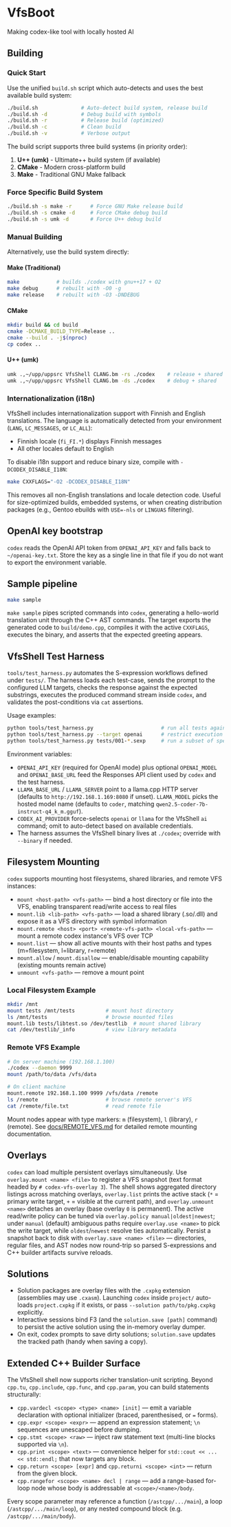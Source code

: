 # VfsBoot
Making codex-like tool with locally hosted AI

## Building

### Quick Start

Use the unified `build.sh` script which auto-detects and uses the best available build system:

```sh
./build.sh              # Auto-detect build system, release build
./build.sh -d           # Debug build with symbols
./build.sh -r           # Release build (optimized)
./build.sh -c           # Clean build
./build.sh -v           # Verbose output
```

The build script supports three build systems (in priority order):
1. **U++ (umk)** - Ultimate++ build system (if available)
2. **CMake** - Modern cross-platform build
3. **Make** - Traditional GNU Make fallback

### Force Specific Build System

```sh
./build.sh -s make -r      # Force GNU Make release build
./build.sh -s cmake -d     # Force CMake debug build
./build.sh -s umk -d       # Force U++ debug build
```

### Manual Building

Alternatively, use the build system directly:

#### Make (Traditional)
```sh
make            # builds ./codex with gnu++17 + O2
make debug      # rebuilt with -O0 -g
make release    # rebuilt with -O3 -DNDEBUG
```

#### CMake
```sh
mkdir build && cd build
cmake -DCMAKE_BUILD_TYPE=Release ..
cmake --build . -j$(nproc)
cp codex ..
```

#### U++ (umk)
```sh
umk .,~/upp/uppsrc VfsShell CLANG.bm -rs ./codex    # release + shared
umk .,~/upp/uppsrc VfsShell CLANG.bm -ds ./codex    # debug + shared
```

### Internationalization (i18n)

VfsShell includes internationalization support with Finnish and English translations. The language is automatically detected from your environment (`LANG`, `LC_MESSAGES`, or `LC_ALL`):

- Finnish locale (`fi_FI.*`) displays Finnish messages
- All other locales default to English

To disable i18n support and reduce binary size, compile with `-DCODEX_DISABLE_I18N`:

```sh
make CXXFLAGS="-O2 -DCODEX_DISABLE_I18N"
```

This removes all non-English translations and locale detection code. Useful for size-optimized builds, embedded systems, or when creating distribution packages (e.g., Gentoo ebuilds with `USE=-nls` or `LINGUAS` filtering).

## OpenAI key bootstrap

`codex` reads the OpenAI API token from `OPENAI_API_KEY` and falls back to `~/openai-key.txt`. Store the key as a single line in that file if you do not want to export the environment variable.

## Sample pipeline

```sh
make sample
```

`make sample` pipes scripted commands into `codex`, generating a hello-world translation unit through the C++ AST commands. The target exports the generated code to `build/demo.cpp`, compiles it with the active `CXXFLAGS`, executes the binary, and asserts that the expected greeting appears.

## VfsShell Test Harness

`tools/test_harness.py` automates the S-expression workflows defined under `tests/`. The harness loads each test-case, sends the prompt to the configured LLM targets, checks the response against the expected substrings, executes the produced command stream inside `codex`, and validates the post-conditions via `cat` assertions.

Usage examples:

```sh
python tools/test_harness.py                      # run all tests against every target declared in the .sexp files
python tools/test_harness.py --target openai      # restrict execution to OpenAI targets
python tools/test_harness.py tests/001-*.sexp     # run a subset of specs
```

Environment variables:

- `OPENAI_API_KEY` (required for OpenAI mode) plus optional `OPENAI_MODEL` and `OPENAI_BASE_URL` feed the Responses API client used by `codex` and the test harness.
- `LLAMA_BASE_URL` / `LLAMA_SERVER` point to a llama.cpp HTTP server (defaults to `http://192.168.1.169:8080` if unset). `LLAMA_MODEL` picks the hosted model name (defaults to `coder`, matching `qwen2.5-coder-7b-instruct-q4_k_m.gguf`).
- `CODEX_AI_PROVIDER` force-selects `openai` or `llama` for the VfsShell `ai` command; omit to auto-detect based on available credentials.
- The harness assumes the VfsShell binary lives at `./codex`; override with `--binary` if needed.

## Filesystem Mounting

`codex` supports mounting host filesystems, shared libraries, and remote VFS instances:

- `mount <host-path> <vfs-path>` — bind a host directory or file into the VFS, enabling transparent read/write access to real files
- `mount.lib <lib-path> <vfs-path>` — load a shared library (.so/.dll) and expose it as a VFS directory with symbol information
- `mount.remote <host> <port> <remote-vfs-path> <local-vfs-path>` — mount a remote codex instance's VFS over TCP
- `mount.list` — show all active mounts with their host paths and types (m=filesystem, l=library, r=remote)
- `mount.allow` / `mount.disallow` — enable/disable mounting capability (existing mounts remain active)
- `unmount <vfs-path>` — remove a mount point

### Local Filesystem Example
```sh
mkdir /mnt
mount tests /mnt/tests          # mount host directory
ls /mnt/tests                   # browse mounted files
mount.lib tests/libtest.so /dev/testlib  # mount shared library
cat /dev/testlib/_info          # view library metadata
```

### Remote VFS Example
```sh
# On server machine (192.168.1.100)
./codex --daemon 9999
mount /path/to/data /vfs/data

# On client machine
mount.remote 192.168.1.100 9999 /vfs/data /remote
ls /remote                      # browse remote server's VFS
cat /remote/file.txt            # read remote file
```

Mount nodes appear with type markers: `m` (filesystem), `l` (library), `r` (remote). See [docs/REMOTE_VFS.md](docs/REMOTE_VFS.md) for detailed remote mounting documentation.

## Overlays

`codex` can load multiple persistent overlays simultaneously. Use `overlay.mount <name> <file>` to register a VFS snapshot (text format headed by `# codex-vfs-overlay 3`). The shell shows aggregated directory listings across matching overlays, `overlay.list` prints the active stack (`*` = primary write target, `+` = visible at the current path), and `overlay.unmount <name>` detaches an overlay (base overlay `0` is permanent). The active read/write policy can be tuned via `overlay.policy manual|oldest|newest`; under `manual` (default) ambiguous paths require `overlay.use <name>` to pick the write target, while `oldest`/`newest` resolve ties automatically. Persist a snapshot back to disk with `overlay.save <name> <file>` — directories, regular files, and AST nodes now round-trip so parsed S-expressions and C++ builder artifacts survive reloads.

## Solutions

- Solution packages are overlay files with the `.cxpkg` extension (assemblies may use `.cxasm`). Launching `codex` inside `project/` auto-loads `project.cxpkg` if it exists, or pass `--solution path/to/pkg.cxpkg` explicitly.
- Interactive sessions bind F3 (and the `solution.save [path]` command) to persist the active solution using the in-memory overlay dumper.
- On exit, codex prompts to save dirty solutions; `solution.save` updates the tracked path (handy when saving a copy).

## Extended C++ Builder Surface

The VfsShell shell now supports richer translation-unit scripting. Beyond `cpp.tu`, `cpp.include`, `cpp.func`, and `cpp.param`, you can build statements structurally:

- `cpp.vardecl <scope> <type> <name> [init]` — emit a variable declaration with optional initializer (braced, parenthesised, or `=` forms).
- `cpp.expr <scope> <expr>` — append an expression statement; `\n` sequences are unescaped before dumping.
- `cpp.stmt <scope> <raw>` — inject raw statement text (multi-line blocks supported via `\n`).
- `cpp.print <scope> <text>` — convenience helper for `std::cout << ... << std::endl;` that now targets any block.
- `cpp.return <scope> [expr]` and `cpp.returni <scope> <int>` — return from the given block.
- `cpp.rangefor <scope> <name> decl | range` — add a range-based for-loop node whose body is addressable at `<scope>/<name>/body`.

Every scope parameter may reference a function (`/astcpp/.../main`), a loop (`/astcpp/.../main/loop`), or any nested compound block (e.g. `/astcpp/.../main/body`).
